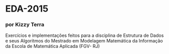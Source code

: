 # EDA-2015
### por Kizzy Terra
Exercícios e implementações feitos para a disciplina de Estrutura de Dados e seus Algoritmos do Mestrado em Modelagem Matemática da Informação da Escola de Matemática Aplicada (FGV- RJ)



